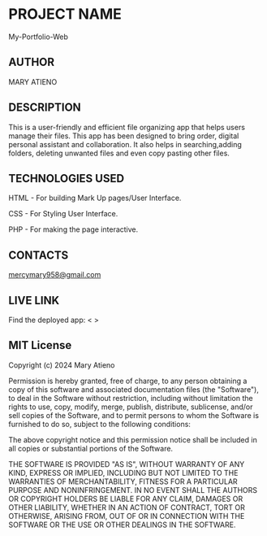 # PROJECT NAME

My-Portfolio-Web

## AUTHOR

MARY ATIENO

## DESCRIPTION

This is a user-friendly and efficient file organizing app that helps users manage their files. This app has been designed to bring order, digital personal assistant and collaboration. It also helps in searching,adding folders, deleting unwanted files and even copy pasting other files.

## TECHNOLOGIES USED

HTML - For building Mark Up pages/User Interface.

CSS - For Styling User Interface.

PHP - For making the page interactive.

## CONTACTS

<mercymary958@gmail.com>

## LIVE LINK

Find the deployed app: < >

## MIT License

Copyright (c) 2024 Mary Atieno

Permission is hereby granted, free of charge, to any person obtaining a copy
of this software and associated documentation files (the "Software"), to deal
in the Software without restriction, including without limitation the rights
to use, copy, modify, merge, publish, distribute, sublicense, and/or sell
copies of the Software, and to permit persons to whom the Software is
furnished to do so, subject to the following conditions:

The above copyright notice and this permission notice shall be included in all
copies or substantial portions of the Software.

THE SOFTWARE IS PROVIDED "AS IS", WITHOUT WARRANTY OF ANY KIND, EXPRESS OR
IMPLIED, INCLUDING BUT NOT LIMITED TO THE WARRANTIES OF MERCHANTABILITY,
FITNESS FOR A PARTICULAR PURPOSE AND NONINFRINGEMENT. IN NO EVENT SHALL THE
AUTHORS OR COPYRIGHT HOLDERS BE LIABLE FOR ANY CLAIM, DAMAGES OR OTHER
LIABILITY, WHETHER IN AN ACTION OF CONTRACT, TORT OR OTHERWISE, ARISING FROM,
OUT OF OR IN CONNECTION WITH THE SOFTWARE OR THE USE OR OTHER DEALINGS IN THE
SOFTWARE.
